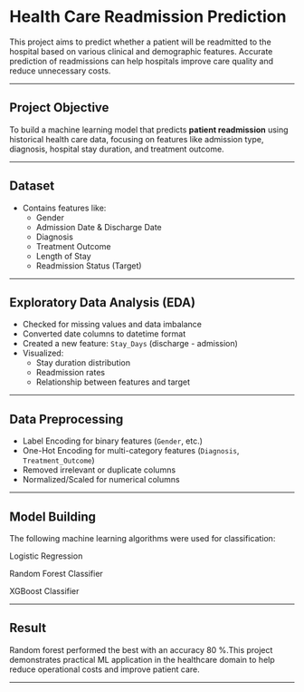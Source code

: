 # Health Care Readmission Prediction

This project aims to predict whether a patient will be readmitted to the hospital based on various clinical and demographic features. Accurate prediction of readmissions can help hospitals improve care quality and reduce unnecessary costs.

---

## Project Objective

To build a machine learning model that predicts **patient readmission** using historical health care data, focusing on features like admission type, diagnosis, hospital stay duration, and treatment outcome.

---

## Dataset
- Contains features like:
  - Gender
  - Admission Date & Discharge Date
  - Diagnosis
  - Treatment Outcome
  - Length of Stay
  - Readmission Status (Target)

---

## Exploratory Data Analysis (EDA)

- Checked for missing values and data imbalance
- Converted date columns to datetime format
- Created a new feature: `Stay_Days` (discharge - admission)
- Visualized:
  - Stay duration distribution
  - Readmission rates
  - Relationship between features and target

---

##  Data Preprocessing

- Label Encoding for binary features (`Gender`, etc.)
- One-Hot Encoding for multi-category features (`Diagnosis`, `Treatment_Outcome`)
- Removed irrelevant or duplicate columns
- Normalized/Scaled for numerical columns

---

## Model Building
The following machine learning algorithms were used for classification:

Logistic Regression

Random Forest Classifier

XGBoost Classifier

---

## Result 
Random forest performed the best with an accuracy 80 %.This project demonstrates practical ML application in the healthcare domain to help reduce operational costs and improve patient care.

---
